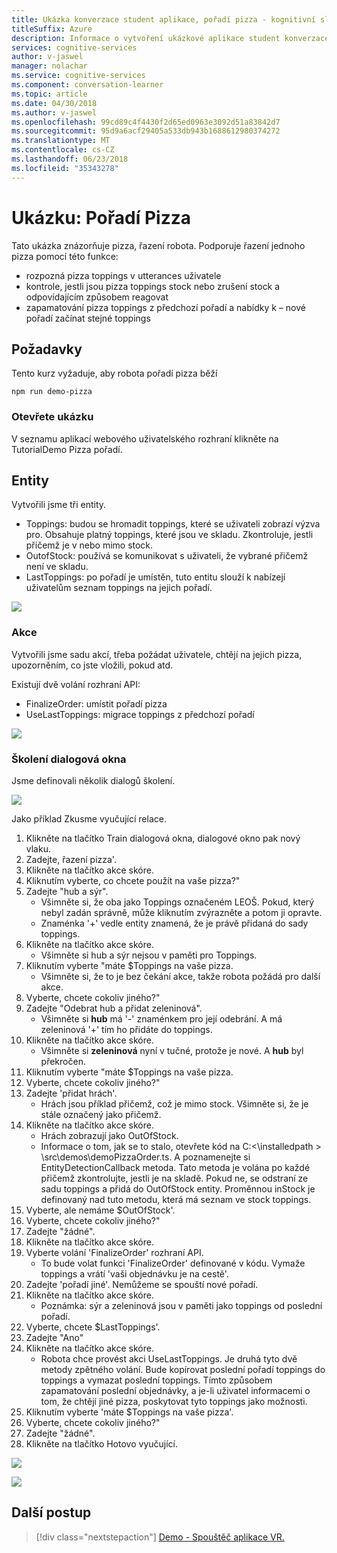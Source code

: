 ```yaml
---
title: Ukázka konverzace student aplikace, pořadí pizza - kognitivní služby Microsoft | Microsoft Docs
titleSuffix: Azure
description: Informace o vytvoření ukázkové aplikace student konverzace.
services: cognitive-services
author: v-jaswel
manager: nolachar
ms.service: cognitive-services
ms.component: conversation-learner
ms.topic: article
ms.date: 04/30/2018
ms.author: v-jaswel
ms.openlocfilehash: 99cd89c4f4430f2d65ed0963e3092d51a83842d7
ms.sourcegitcommit: 95d9a6acf29405a533db943b1688612980374272
ms.translationtype: MT
ms.contentlocale: cs-CZ
ms.lasthandoff: 06/23/2018
ms.locfileid: "35343278"
---
```

# <a name="demo-pizza-order"></a>Ukázku: Pořadí Pizza
Tato ukázka znázorňuje pizza, řazení robota. Podporuje řazení jednoho pizza pomocí této funkce:

- rozpozná pizza toppings v utterances uživatele
- kontrole, jestli jsou pizza toppings stock nebo zrušení stock a odpovídajícím způsobem reagovat
- zapamatování pizza toppings z předchozí pořadí a nabídky k – nové pořadí začínat stejné toppings

## <a name="requirements"></a>Požadavky
Tento kurz vyžaduje, aby robota pořadí pizza běží

    npm run demo-pizza

### <a name="open-the-demo"></a>Otevřete ukázku

V seznamu aplikací webového uživatelského rozhraní klikněte na TutorialDemo Pizza pořadí. 

## <a name="entities"></a>Entity

Vytvořili jsme tři entity.

- Toppings: budou se hromadit toppings, které se uživateli zobrazí výzva pro. Obsahuje platný toppings, které jsou ve skladu. Zkontroluje, jestli přičemž je v nebo mimo stock.
- OutofStock: používá se komunikovat s uživateli, že vybrané přičemž není ve skladu.
- LastToppings: po pořadí je umístěn, tuto entitu slouží k nabízejí uživatelům seznam toppings na jejich pořadí.

![](../media/tutorial_pizza_entities.PNG)

### <a name="actions"></a>Akce

Vytvořili jsme sadu akcí, třeba požádat uživatele, chtějí na jejich pizza, upozorněním, co jste vložili, pokud atd.

Existují dvě volání rozhraní API:

- FinalizeOrder: umístit pořadí pizza
- UseLastToppings: migrace toppings z předchozí pořadí 

![](../media/tutorial_pizza_actions.PNG)

### <a name="training-dialogs"></a>Školení dialogová okna
Jsme definovali několik dialogů školení. 

![](../media/tutorial_pizza_dialogs.PNG)

Jako příklad Zkusme vyučující relace.

1. Klikněte na tlačítko Train dialogová okna, dialogové okno pak nový vlaku.
1. Zadejte, řazení pizza'.
2. Klikněte na tlačítko akce skóre.
3. Kliknutím vyberte, co chcete použít na vaše pizza?"
4. Zadejte "hub a sýr".
    - Všimněte si, že oba jako Toppings označeném LEOŠ. Pokud, který nebyl zadán správně, může kliknutím zvýrazněte a potom ji opravte.
    - Znaménka '+' vedle entity znamená, že je právě přidaná do sady toppings.
5. Klikněte na tlačítko akce skóre.
    - Všimněte si hub a sýr nejsou v paměti pro Toppings.
3. Kliknutím vyberte "máte $Toppings na vaše pizza.
    - Všimněte si, že to je bez čekání akce, takže robota požádá pro další akce.
6. Vyberte, chcete cokoliv jiného?"
7. Zadejte "Odebrat hub a přidat zeleninová".
    - Všimněte si **hub** má '-' znaménkem pro její odebrání. A má zeleninová '+' tím ho přidáte do toppings.
2. Klikněte na tlačítko akce skóre.
    - Všimněte si **zeleninová** nyní v tučné, protože je nové. A **hub** byl překročen.
8. Kliknutím vyberte "máte $Toppings na vaše pizza.
6. Vyberte, chcete cokoliv jiného?"
7. Zadejte 'přidat hrách'.
    - Hrách jsou příklad přičemž, což je mimo stock. Všimněte si, že je stále označený jako přičemž.
2. Klikněte na tlačítko akce skóre.
    - Hrách zobrazují jako OutOfStock.
    - Informace o tom, jak se to stalo, otevřete kód na C:\<\installedpath > \src\demos\demoPizzaOrder.ts. A poznamenejte si EntityDetectionCallback metoda. Tato metoda je volána po každé přičemž zkontrolujte, jestli je na skladě. Pokud ne, se odstraní ze sadu toppings a přidá do OutOfStock entity. Proměnnou inStock je definovaný nad tuto metodu, která má seznam ve stock toppings.
6. Vyberte, ale nemáme $OutOfStock'.
7. Vyberte, chcete cokoliv jiného?"
8. Zadejte "žádné".
9. Klikněte na tlačítko akce skóre.
10. Vyberte volání 'FinalizeOrder' rozhraní API. 
    - To bude volat funkci 'FinalizeOrder' definované v kódu. Vymaže toppings a vrátí 'vaši objednávku je na cestě'. 
2. Zadejte 'pořadí jiné'. Nemůžeme se spouští nové pořadí.
9. Klikněte na tlačítko akce skóre.
    - Poznámka: sýr a zeleninová jsou v paměti jako toppings od poslední pořadí.
1. Vyberte, chcete $LastToppings'.
2. Zadejte "Ano"
3. Klikněte na tlačítko akce skóre.
    - Robota chce provést akci UseLastToppings. Je druhá tyto dvě metody zpětného volání. Bude kopírovat poslední pořadí toppings do toppings a vymazat poslední toppings. Tímto způsobem zapamatování poslední objednávky, a je-li uživatel informacemi o tom, že chtějí jiné pizza, poskytovat tyto toppings jako možnosti.
2. Kliknutím vyberte 'máte $Toppings na vaše pizza'.
3. Vyberte, chcete cokoliv jiného?"
8. Zadejte "žádné".
4. Klikněte na tlačítko Hotovo vyučující.

![](../media/tutorial_pizza_callbackcode.PNG)

![](../media/tutorial_pizza_apicalls.PNG)

## <a name="next-steps"></a>Další postup

> [!div class="nextstepaction"]
> [Demo - Spouštěč aplikace VR.](./demo-vr-app-launcher.md)
